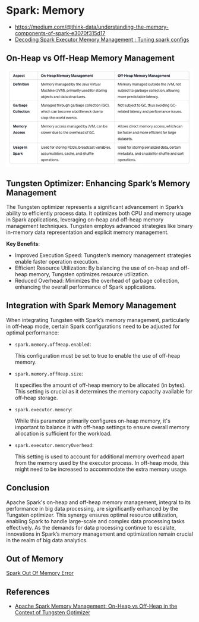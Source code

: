 # Spark: Memory

- https://medium.com/@think-data/understanding-the-memory-components-of-spark-e3070f315d17
- [Decoding Spark Executor Memory Management : Tuning spark configs](https://medium.com/airteldigital/decoding-spark-executor-memory-management-tuning-spark-configs-17c481529ccd)

## On-Heap vs Off-Heap Memory Management

![A Comparative Overview](img/spark-comparative-on-off-heap.png)

## Tungsten Optimizer: Enhancing Spark’s Memory Management

The Tungsten optimizer represents a significant advancement in Spark’s ability to
efficiently process data. It optimizes both CPU and memory usage in Spark applications,
leveraging on-heap and off-heap memory management techniques. Tungsten employs
advanced strategies like binary in-memory data representation and explicit memory
management.

**Key Benefits**:

- Improved Execution Speed: Tungsten’s memory management strategies enable faster operation execution.
- Efficient Resource Utilization: By balancing the use of on-heap and off-heap memory, Tungsten optimizes resource utilization.
- Reduced Overhead: Minimizes the overhead of garbage collection, enhancing the overall performance of Spark applications.

## Integration with Spark Memory Management

When integrating Tungsten with Spark’s memory management, particularly in off-heap mode,
certain Spark configurations need to be adjusted for optimal performance:

- `spark.memory.offHeap.enabled`:

  This configuration must be set to true to enable the use of off-heap memory.

- `spark.memory.offHeap.size`:

  It specifies the amount of off-heap memory to be allocated (in bytes).
  This setting is crucial as it determines the memory capacity available for
  off-heap storage.

- `spark.executor.memory`:

  While this parameter primarily configures on-heap memory, it's important to
  balance it with off-heap settings to ensure overall memory allocation is sufficient
  for the workload.

- `spark.executor.memoryOverhead`:

  This setting is used to account for additional memory overhead apart from the
  memory used by the executor process. In off-heap mode, this might need to be
  increased to accommodate the extra memory usage.

## Conclusion

Apache Spark's on-heap and off-heap memory management, integral to its performance
in big data processing, are significantly enhanced by the Tungsten optimizer.
This synergy ensures optimal resource utilization, enabling Spark to handle large-scale
and complex data processing tasks effectively. As the demands for data processing
continue to escalate, innovations in Spark’s memory management and optimization
remain crucial in the realm of big data analytics.

## Out of Memory

[Spark Out Of Memory Error](https://goraidebashree7.medium.com/spark-out-of-memory-error-da89b242d435)

## References

- [Apache Spark Memory Management: On-Heap vs Off-Heap in the Context of Tungsten Optimizer](https://medium.com/@skraghunandan11/apache-spark-memory-management-on-heap-vs-off-heap-in-the-context-of-tungsten-optimizer-df6f641a2d93)
